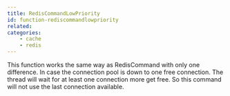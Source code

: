 ```yaml
---
title: RedisCommandLowPriority
id: function-rediscommandlowpriority
related:
categories:
    - cache
    - redis
---
```


This function works the same way as RedisCommand with only one difference. In case the connection pool is down to one free connection. The thread will wait for at least one connection more get free. So this command will not use the last connection available.